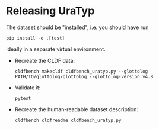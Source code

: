 # Releasing UraTyp

The dataset should be "installed", i.e. you should have run
```shell
pip install -e .[test]
```
ideally in a separate virtual environment.


- Recreate the CLDF data:
  ```shell
  cldfbench makecldf cldfbench_uratyp.py --glottolog PATH/TO/glottolog/glottolog --glottolog-version v4.8
  ```
- Validate it:
  ```shell
  pytest
  ```
- Recreate the human-readable dataset description:
  ```shell
  cldfbench cldfreadme cldfbench_uratyp.py
  ```
